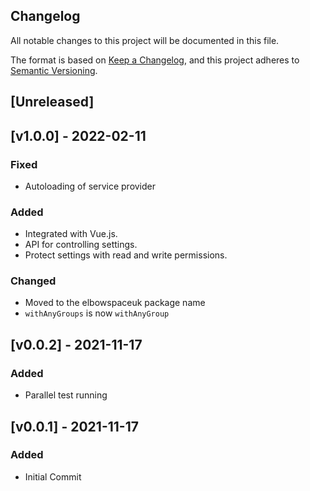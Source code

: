 ## Changelog

All notable changes to this project will be documented in this file.

The format is based on [Keep a Changelog](https://keepachangelog.com/en/1.0.0/),
and this project adheres to [Semantic Versioning](https://semver.org/spec/v2.0.0.html).

## [Unreleased]

## [v1.0.0] - 2022-02-11

### Fixed
- Autoloading of service provider

### Added
- Integrated with Vue.js.
- API for controlling settings.
- Protect settings with read and write permissions.

### Changed
- Moved to the elbowspaceuk package name
- `withAnyGroups` is now `withAnyGroup`

## [v0.0.2] - 2021-11-17

### Added
- Parallel test running

## [v0.0.1] - 2021-11-17

### Added
- Initial Commit
